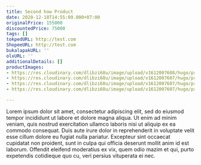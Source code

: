 ```yaml
---
title: Second how Product
date: 2020-12-18T14:55:09.000+07:00
originalPrice: 155000
discountedPrice: 75000
tags: []
tokpedURL: http://test.com
ShopeeURL: http://test.com
bukalapakURL: ''
olxURL: ''
additionalDetails: []
productImages:
- https://res.cloudinary.com/dlibzi68u/image/upload/v1612007608/hugo/product5-4_nyd1cg.jpg
- https://res.cloudinary.com/dlibzi68u/image/upload/v1612007607/hugo/product5-3_xzyzk9.jpg
- https://res.cloudinary.com/dlibzi68u/image/upload/v1612007607/hugo/product5-2_onfnod.jpg
- https://res.cloudinary.com/dlibzi68u/image/upload/v1612007607/hugo/product5-1_upsohz.jpg

---
```

Lorem ipsum dolor sit amet, consectetur adipiscing elit, sed do eiusmod tempor incididunt ut labore et dolore magna aliqua. Ut enim ad minim veniam, quis nostrud exercitation ullamco laboris nisi ut aliquip ex ea commodo consequat. Duis aute irure dolor in reprehenderit in voluptate velit esse cillum dolore eu fugiat nulla pariatur. Excepteur sint occaecat cupidatat non proident, sunt in culpa qui officia deserunt mollit anim id est laborum. Offendit eleifend moderatius ex vix, quem odio mazim et qui, purto expetendis cotidieque quo cu, veri persius vituperata ei nec.
